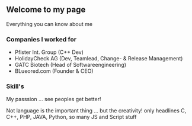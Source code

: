 ## Welcome to my page

Everything you can know about me

### Companies I worked for

- Pfister Int. Group (C++ Dev)
- HolidayCheck AG (Dev, Teamlead, Change- & Release Management)
- GATC Biotech (Head of Softwareengineering)
- BLueored.com (Founder & CEO)

### Skill's

My passsion ... see peoples get better!

Not language is the important thing ... but the creativity!
only headlines C, C++, PHP, JAVA, Python, so many JS and Script stuff

